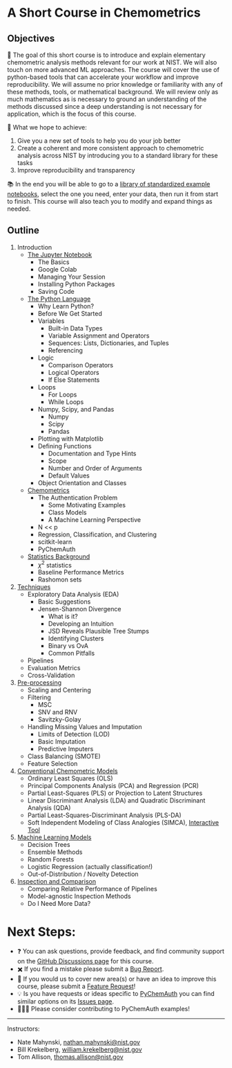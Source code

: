 # A Short Course in Chemometrics

## Objectives

:dart: The goal of this short course is to introduce and explain elementary chemometric analysis methods relevant for our work at NIST.  We will also touch on more advanced ML approaches.  The course will cover the use of python-based tools that can accelerate your workflow and improve reproducibility. We will assume no prior knowledge or familiarity with any of these methods, tools, or mathematical background.  We will review only as much mathematics as is necessary to ground an understanding of the methods discussed since a deep understanding is not necessary for application, which is the focus of this course.

:rocket: What we hope to achieve:
1. Give you a new set of tools to help you do your job better
2. Create a coherent and more consistent approach to chemometric analysis across NIST by introducing you to a standard library for these tasks
3. Improve reproducibility and transparency

:books: In the end you will be able to go to a [library of standardized example notebooks](https://pychemauth.readthedocs.io/en/latest/index.html), select the one you need, enter your data, then run it from start to finish.  This course will also teach you to modify and expand things as needed.

## Outline
1. Introduction
    * [The Jupyter Notebook](https://github.com/mahynski/chemometric-carpentry/blob/main/notebooks/1.1_The_Jupyter_Notebook.ipynb)
        * The Basics
        * Google Colab
        * Managing Your Session
        * Installing Python Packages
        * Saving Code 
    * [The Python Language](/notebooks/1.2_The_Python_Language.ipynb)
        * Why Learn Python?
        * Before We Get Started
        * Variables
            * Built-in Data Types
            * Variable Assignment and Operators
            * Sequences: Lists, Dictionaries, and Tuples
            * Referencing
        * Logic
            * Comparison Operators
            * Logical Operators
            * If Else Statements
        * Loops
            * For Loops
            * While Loops
        * Numpy, Scipy, and Pandas
            * Numpy
            * Scipy
            * Pandas
        * Plotting with Matplotlib
        * Defining Functions
            * Documentation and Type Hints
            * Scope
            * Number and Order of Arguments
            * Default Values
        * Object Orientation and Classes
    * [Chemometrics](chemometric-carpentry/blob/main/notebooks/1.3_Chemometrics.ipynb)
        * The Authentication Problem
            * Some Motivating Examples
            * Class Models
            * A Machine Learning Perspective 
        * N << p
        * Regression, Classification, and Clustering
        * scitkit-learn
        * PyChemAuth
    * [Statistics Background](chemometric-carpentry/blob/main/notebooks/1.4_Statistics_Background.ipynb)
        * $\chi^2$ statistics 
        * Baseline Performance Metrics
        <!-- 
        R^2 definition (can be < 0), vs. spearman, majority classifier
        random guessing in N dimensions -> PCA -->
        * Rashomon sets
2. [Techniques](chemometric-carpentry/blob/main/notebooks/2_Techniques.ipynb)
    * Exploratory Data Analysis (EDA)
        * Basic Suggestions
        * Jensen-Shannon Divergence
            * What is it?
            * Developing an Intuition
            * JSD Reveals Plausible Tree Stumps
            * Identifying Clusters
            * Binary vs OvA
            * Common Pitfalls
    * Pipelines
    * Evaluation Metrics
    * Cross-Validation 
3. [Pre-processing](chemometric-carpentry/blob/main/notebooks/3_Preprocessing.ipynb)
    * Scaling and Centering
    * Filtering
       * MSC
       * SNV and RNV
       * Savitzky-Golay  
    * Handling Missing Values and Imputation
       * Limits of Detection (LOD)
       * Basic Imputation
       * Predictive Imputers  
    * Class Balancing (SMOTE)
    * Feature Selection <!-- correlation and JSD -->
3. [Conventional Chemometric Models](chemometric-carpentry/blob/main/notebooks/4_Conventional_Chemometric_Models.ipynb)
    * Ordinary Least Squares (OLS)
    * Principal Components Analysis (PCA) and Regression (PCR)
    * Partial Least-Squares (PLS) or Projection to Latent Structures
    * Linear Discriminant Analysis (LDA) and Quadratic Discriminant Analysis (QDA)
    * Partial Least-Squares-Discriminant Analysis (PLS-DA)
    * Soft Independent Modeling of Class Analogies (SIMCA), [Interactive Tool](https://chemometric-carpentry-ddsimca.streamlit.app/)
4. [Machine Learning Models](chemometric-carpentry/blob/main/notebooks/5_Machine_Learning_Models.ipynb)
    * Decision Trees
    * Ensemble Methods
    * Random Forests
    * Logistic Regression (actually classification!)
    * Out-of-Distribution / Novelty Detection
5. [Inspection and Comparison](chemometric-carpentry/blob/main/notebooks/6_Inspection_and_Comparison.ipynb)
    * Comparing Relative Performance of Pipelines
    * Model-agnostic Inspection Methods
    * Do I Need More Data?

<!--5. Deep Learning
    * Universal Approximation Theorem
    * Working in the Small Data Limit
        * Transfer Learning 
        * Fine Tuning
    * Embeddings
    * Convolutional Neural Nets
        * Leveraging Transfer Learning
        * Imaging Transformations
        * Out-of-Distribution Detection
    * Large Language Models
        * Transformers
            * GPT
            * BERT
        * RAG Systems
    * Chemical Foundation Models
        * Huggingface
        * ChemBERTA
    * DeepChem-->

# Next Steps:

* ❓ You can ask questions, provide feedback, and find community support on the [GitHub Discussions page](https://github.com/mahynski/chemometric-carpentry/discussions) for this course.
* ✖️ If you find a mistake please submit a [Bug Report](https://github.com/mahynski/chemometric-carpentry/issues/new/choose).
* 🔭 If you would us to cover new area(s) or have an idea to improve this course, please submit a [Feature Request](https://github.com/mahynski/chemometric-carpentry/issues/new/choose)!
* 💡 Is you have requests or ideas specific to [PyChemAuth](https://github.com/mahynski/pychemauth) you can find similar options on its [Issues page](https://github.com/mahynski/pychemauth/issues).
* 🧑‍🤝‍🧑 Please consider contributing to PyChemAuth examples!
  
---

Instructors:
* Nate Mahynski, nathan.mahynski@nist.gov
* Bill Krekelberg, william.krekelberg@nist.gov
* Tom Allison, thomas.allison@nist.gov
